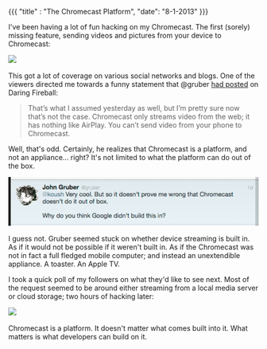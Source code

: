 {{{
  "title" : "The Chromecast Platform",
  "date": "8-1-2013"
}}}

I've been having a lot of fun hacking on my Chromecast. The first (sorely) missing feature,
sending videos and pictures from your device to Chromecast:

![](http://www.youtube.com/watch?v=DMIsMjms_Zw)

This got a lot of coverage on various social networks and blogs. One of the viewers
directed me towards a funny statement that @gruber [had posted](http://daringfireball.net/linked/2013/07/25/chromecast-catches) on Daring Fireball:

> That’s what I assumed yesterday as well, but I’m pretty sure now that’s not the case. Chromecast only streams video from the web; it has nothing like AirPlay. You can’t send video from your phone to Chromecast.

Well, that's odd. Certainly, he realizes that Chromecast is a platform, and not an appliance... right? It's not limited
to what the platform can do out of the box.

![](chromecast/gruber.png)

I guess not. Gruber seemed stuck on whether device streaming is built in. As if it would not be possible if it weren't built in.
As if the Chromecast was not in fact a full fledged mobile computer; and instead an unextendible appliance. A toaster. An Apple TV.

I took a quick poll of my followers on what they'd like to see next. Most of the request seemed to be around
either streaming from a local media server or cloud storage; two hours of hacking later:

![](http://www.youtube.com/watch?v=D8-z2E8BwTU)

Chromecast is a platform. It doesn't matter what comes built into it. What matters is what developers can build on it.
